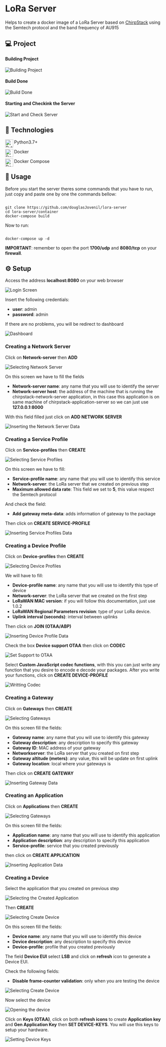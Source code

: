 # LoRa Server

Helps to create a docker image of a LoRa Server based on [ChirpStack](https://www.chirpstack.io/) using the Semtech protocol and the band frequency of AU915

## 💻 Project

#### Building Project

![Building Project](docs/images/02_building_project.png)

#### Build Done

![Build Done](docs/images/03_build_done.png)

#### Starting and Checkink the Server

![Start and Check Server](docs/images/04_start_and_check.png)

## 🚀 Technologies

<img align="left" alt="Python" width="26px" src="https://raw.githubusercontent.com/github/explore/80688e429a7d4ef2fca1e82350fe8e3517d3494d/topics/python/python.png" /> Python3.7+

<img align="left" alt="Docker" width="26px" src="https://raw.githubusercontent.com/github/explore/80688e429a7d4ef2fca1e82350fe8e3517d3494d/topics/docker/docker.png" /> Docker

<img align="left" alt="Docker-compose" width="26px" src="https://cdn.rancher.com/wp-content/uploads/2016/04/20182217/compose.png"/> Docker Compose

## 🏃 Usage

Before you start the server theres some commands that you have to run, just copy and paste one by one the commands bellow:

``` 

git clone https://github.com/douglasJovenil/lora-server
cd lora-server/container
docker-compose build
```

Now to run:

``` 

docker-compose up -d
```

**IMPORTANT**: remember to open the port **1700/udp** and **8080/tcp** on your **firewall**.

## ⚙️ Setup

Access the address **localhost:8080** on your web browser

![Login Screen](docs/images/00_login_screen.png)

Insert the following credentials:

* **user**: admin
* **password**: admin

If there are no problems, you will be redirect to dashboard

![Dashboard](docs/images/01_dashboard.png)

### Creating a Network Server

Click on **Network-server** then **ADD**

![Selecting Network Server](docs/images/05_select_network_server.png)

On this screen we have to fill the fields

* **Network-server name**: any name that you will use to identify the server
* **Network-server host**: the address of the machine that is running the chirpstack-network-server application, in this case this application is on same machine of chirpstack-application-server so we can just use **127.0.0.1:8000** 

With this field filled just click on **ADD NETWORK SERVER**

![Inserting the Network Server Data](docs/images/06_insert_network_server_data.png)

### Creating a Service Profile

Click on **Service-profiles** then **CREATE**

![Selecting Service Profiles](docs/images/07_select_service_profiles.png)

On this screen we have to fill:

* **Service-profile name**: any name that you will use to identify this service
* **Network-server**: the LoRa server that we created on previous step
* **Maximum allowed data rate**: This field we set to **5**, this value respect the Semtech protocol

And check the field:

* **Add gateway meta-data**: adds information of gateway to the package

Then click on **CREATE SERVICE-PROFILE**

![Inserting Service Profiles Data](docs/images/08_insert_service_profiles_data.png)

### Creating a Device Profile

Click on **Device-profiles** then **CREATE**

![Selecting Device Profiles](docs/images/09_selecting_device_profiles.png)

We will have to fill:

* **Device-profile name**: any name that you will use to identify this type of device
* **Network-server**: the LoRa server that we created on the first step
* **LoRaWAN MAC version**: if you will follow this documentation, just use 1.0.2
* **LoRaWAN Regional Parameters revision**: type of your LoRa device.
* **Uplink interval (seconds)**: interval between uplinks

Then click on **JOIN (OTAA/ABP)**

![Inserting Device Profile Data](docs/images/10_inserting_device_profile.png)

Check the box **Device support OTAA** then click on **CODEC**

![Set Support to OTAA](docs/images/11_set_otaa.png)

Select **Custom JavaScript codec functions**, with this you can just write any function that you desire to encode e decode your packages. After you write your functions, click on **CREATE DEVICE-PROFILE**

![Writting Codec](docs/images/12_writting_codec.png)

### Creating a Gateway

Click on **Gateways** then **CREATE**

![Selecting Gateways](docs/images/13_select_gateways.png)

On this screen fill the fields:

* **Gateway name**: any name that you will use to identify this gateway
* **Gateway description**: any description to specify this gateway
* **Gateway ID**: MAC address of your gateway
* **Networkserver**: the LoRa server that you created on first step
* **Gateway altitude (meters)**: any value, this will be update on first uplink
* **Gateway location**: local where your gateways is

Then click on **CREATE GATEWAY**

![Inserting Gateway Data](docs/images/14_insert_gateway_data.png)

### Creating an Application

Click on **Applications** then **CREATE**

![Selecting Gateways](docs/images/15_select_applications.png)

On this screen fill the fields:

* **Application name**: any name that you will use to identify this application
* **Application description**: any description to specify this application
* **Service-profile**: service that you created previously

then click on **CREATE APPLICATION**

![Inserting Application Data](docs/images/16_insert_application_data.png)

### Creating a Device

Select the application that you created on previous step

![Selecting the Created Application](docs/images/17_select_created_application.png)

Then **CREATE**

![Selecting Create Device](docs/images/18_select_create_device.png)

On this screen fill the fields:

* **Device name**: any name that you will use to identify this device
* **Device description**: any description to specify this device
* **Device-profile**: profile that you created previously

The field **Device EUI** select **LSB** and click on **refresh** icon to generate a Device EUI.

Check the following fields:

* **Disable frame-counter validation**: only when you are testing the device

![Selecting Create Device](docs/images/19_insert_device_data.png)

Now select the device

![Opening the device](docs/images/20_open_device.png)

Click on **Keys (OTAA)**, click on both **refresh icons** to create **Application key** and **Gen Application Key** then **SET DEVICE-KEYS**. You will use this keys to setup your hardware.

![Setting Device Keys](docs/images/21_create_device_keys.png)
